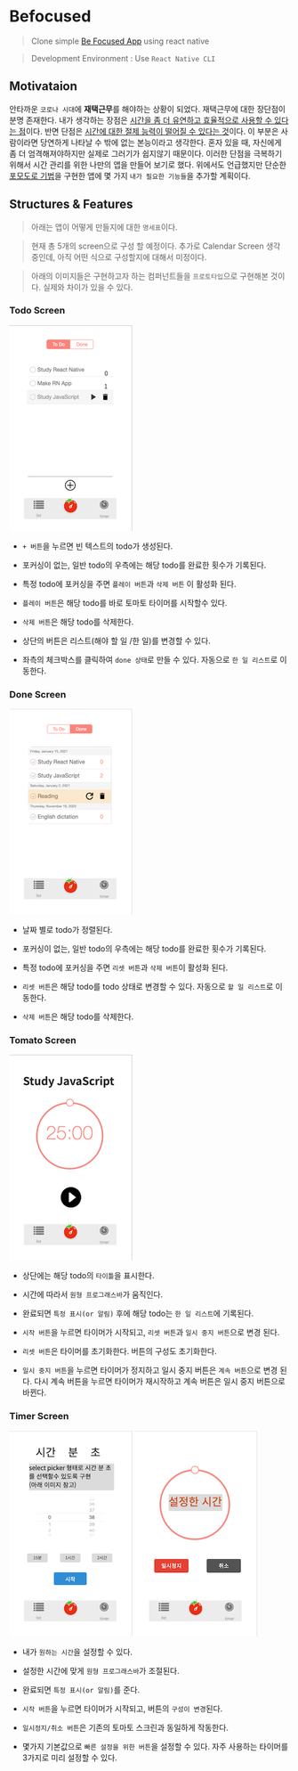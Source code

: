 # Befocused

> Clone simple [Be Focused App](https://apps.apple.com/kr/app/be-focused-focus-timer/id973130201) using react native

> Development Environment : Use `React Native CLI`

## Motivataion

안타까운 `코로나 시대`에 **재택근무**를 해야하는 상황이 되었다. 재택근무에 대한 장단점이 분명 존재한다. 내가 생각하는 장점은 <u>시간을 좀 더 유연하고 효율적으로 사용할 수 있다는 점</u>이다. 반면 단점은 <u>시간에 대한 절제 능력이 떨어질 수 있다는 것</u>이다. 이 부분은 사람이라면 당연하게 나타날 수 밖에 없는 본능이라고 생각한다. 혼자 있을 때, 자신에게 좀 더 엄격해져야하지만 실제로 그러기가 쉽지않기 때문이다. 이러한 단점을 극복하기 위해서 시간 관리를 위한 나만의 앱을 만들어 보기로 했다. 위에서도 언급했지만 단순한 [포모도로 기법](https://ko.wikipedia.org/wiki/%ED%8F%AC%EB%AA%A8%EB%8F%84%EB%A1%9C_%EA%B8%B0%EB%B2%95)을 구현한 앱에 몇 가지 `내가 필요한 기능들`을 추가할 계획이다.

## Structures & Features

> 아래는 앱이 어떻게 만들지에 대한 `명세표`이다.

> 현재 총 5개의 screen으로 구성 할 예정이다. 추가로 Calendar Screen 생각 중인데, 아직 어떤 식으로 구성할지에 대해서 미정이다.

> 아래의 이미지들은 구현하고자 하는 컴퍼넌트들을 `프로토타입`으로 구현해본 것이다. 실제와 차이가 있을 수 있다.

### Todo Screen

![todo](screenshots/todo.png)

- `+ 버튼`을 누르면 빈 텍스트의 todo가 생성된다.

- 포커싱이 없는, 일반 todo의 우측에는 해당 todo를 완료한 횟수가 기록된다.

- 특정 todo에 포커싱을 주면 `플레이 버튼`과 `삭제 버튼` 이 활성화 된다.

- `플레이 버튼`은 해당 todo를 바로 토마토 타이머를 시작할수 있다.

- `삭제 버튼`은 해당 todo를 삭제한다.

- 상단의 버튼은 리스트(해야 할 일 /한 일)를 변경할 수 있다.

- 좌측의 체크박스를 클릭하여 `done 상태`로 만들 수 있다. 자동으로 `한 일 리스트`로 이동한다.

### Done Screen

![done](screenshots/done.png)

- 날짜 별로 todo가 정렬된다.

- 포커싱이 없는, 일반 todo의 우측에는 해당 todo를 완료한 횟수가 기록된다.

- 특정 todo에 포커싱을 주면 `리셋 버튼`과 `삭제 버튼`이 활성화 된다.

- `리셋 버튼`은 해당 todo를 todo 상태로 변경할 수 있다. 자동으로 `할 일 리스트`로 이동한다.

- `삭제 버튼`은 해당 todo를 삭제한다.

### Tomato Screen

![timer](screenshots/tomato.png)

- 상단에는 해당 todo의 `타이틀`을 표시한다.

- 시간에 따라서 `원형 프로그래스바`가 움직인다.

- 완료되면 `특정 표시(or 알림)` 후에 해당 todo는 `한 일 리스트`에 기록된다.

- `시작 버튼`을 누르면 타이머가 시작되고, `리셋 버튼`과 `일시 중지 버튼`으로 변경 된다.

- `리셋 버튼`은 타이머를 초기화한다. 버튼의 구성도 초기화한다.

- `일시 중지 버튼`을 누르면 타이머가 정지하고 일시 중지 버튼은 `계속 버튼`으로 변경 된다. 다시 계속 버튼을 누르면 타이머가 재시작하고 계속 버튼은 일시 중지 버튼으로 바뀐다.

### Timer Screen

![stopwatch1](screenshots/timer1.png)
![stopwatch2](screenshots/timer2.png)

- 내가 `원하는 시간`을 설정할 수 있다.

- 설정한 시간에 맞게 `원형 프로그래스바`가 조절된다.

- 완료되면 `특정 표시(or 알림)`를 준다.

- `시작 버튼`을 누르면 타이머가 시작되고, 버튼의 `구성이 변경`된다.

- `일시정지/취소 버튼`은 기존의 토마토 스크린과 동일하게 작동한다.

- 몇가지 기본값으로 `빠른 설정을 위한 버튼`을 설정할 수 있다. 자주 사용하는 타이머를 3가지로 미리 설정할 수 있다.
